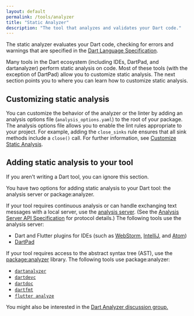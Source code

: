 ```yaml
---
layout: default
permalink: /tools/analyzer
title: "Static Analyzer"
description: "The tool that analyzes and validates your Dart code."
---
```


The static analyzer evaluates your Dart code,
checking for errors and warnings that are specified in the
[Dart Language Specification](https://www.dartlang.org/docs/spec/).

Many tools in the Dart ecosystem (including IDEs, DartPad, and dartanalyzer)
perform static analysis on code. Most of these tools (with the exception
of DartPad) allow you to customize static analysis. The next section
points you to where you can learn how to customize static analysis.

<a name="customizing-static-analysis"></a>
## Customizing static analysis

You can customize the behavior of the analyzer or the linter
by adding an analysis options file (`analysis_options.yaml`) to
the root of your package. The analysis options file allows
you to enable the lint rules appropriate to your project.
For example, adding the `close_sinks` rule ensures that all
sink methods include a `close()` call. For further information, see
[Customize Static Analysis](/guides/language/analysis-options).

<a name="adding-static-analysis"></a>
## Adding static analysis to your tool

If you aren't writing a Dart tool, you can ignore this section.

You have two options for adding static analysis to your Dart tool:
the analysis server or package:analyzer.

If your tool requires continuous analysis or can handle exchanging
text messages with a local server, use the [analysis
server](https://github.com/dart-lang/sdk/tree/master/pkg/analysis_server).
(See the [Analysis Server API
Specification](https://htmlpreview.github.io/?https://github.com/dart-lang/sdk/blob/master/pkg/analysis_server/doc/api.html)
for protocol details.) The following tools use the analysis server:

* Dart and Flutter plugins for IDEs (such as
  [WebStorm](https://webdev.dartlang.org/tools/webstorm),
  [IntelliJ](https://www.dartlang.org/tools/jetbrains-plugin), and
  [Atom](https://atom.io/packages/dartlang))
* [DartPad](https://www.dartlang.org/tools/dartpad)

If your tool requires access to the abstract syntax tree (AST), use the
[package:analyzer](https://pub.dartlang.org/packages/analyzer) library.
The following tools use package:analyzer:

* [`dartanalyzer`](https://github.com/dart-lang/sdk/tree/master/pkg/analyzer_cli#dartanalyzer
)
* [`dartdevc`]({{site.webdev}}/tools/dartdevc)
* [`dartdoc`](https://github.com/dart-lang/dartdoc)
* [`dartfmt`](https://github.com/dart-lang/dart_style)
* [`flutter analyze`](https://flutter.io/debugging/#the-dart-analyzer)

You might also be interested in the [Dart Analyzer discussion
group.](https://groups.google.com/a/dartlang.org/forum/#!forum/analyzer-discuss)
